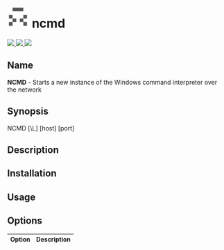 <h1 align="left">
  <a href="https://github.com/brenw0rth/ncmd"><img src="identicon.png" width=50></a>
  ncmd
</h1>

<p align="left">
  <a href="https://www.cprogramming.com/">
    <img src="https://img.shields.io/badge/Made%20with-C-1f425f.svg">
  </a>
  <a href="https://gitHub.com/brenw0rth/ncmd/stargazers/">
    <img src="https://badgen.net/github/stars/brenw0rth/ncmd">
  </a>
  <a href="https://gitHub.com/brenw0rth/ncmd/network/members">
    <img src="https://badgen.net/github/forks/brenw0rth/ncmd">
  </a>
</p>

## Name
**NCMD** - Starts a new instance of the Windows command interpreter over the network

## Synopsis
NCMD [\L] [host] [port]

## Description

## Installation

## Usage

## Options

| Option         | Description
| :------------- | :----------
